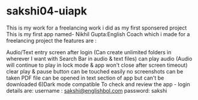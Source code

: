 # sakshi04-uiapk
This is my work for a freelancing work i did as my first sponsered project
This is my first app named- Nikhil Gupta:English Coach which i made for a freelancing project the features are :

Audio/Text entry screen after login (Can create unlimited folders in wherever I want with Search Bar in audio & text files)
can play audio (Audio will continue to play in lock mode & app won't close after screen timeout)
clear play & pause button can be touched easily
no screenshots can be taken
PDF file can be opened in text section of app but can't be downloaded
6)Dark mode compatible
To check and review the app - login details are:
username : sakshi@englishbol.com
password: sakshi
